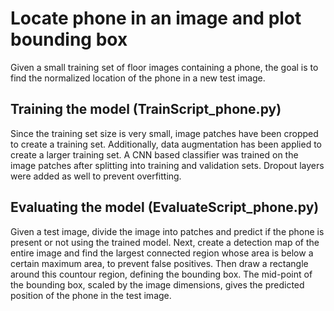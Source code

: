 # Locate phone in an image and plot bounding box

Given a small training set of floor images containing a phone, the goal is to find the normalized location of the phone in a new test image.

## Training the model (TrainScript_phone.py)

Since the training set size is very small, image patches have been cropped to create a training set. Additionally, data augmentation has been applied to create 
a larger training set. A CNN based classifier was trained on the image patches after splitting into training and validation sets. Dropout layers were added as well 
to prevent overfitting.

## Evaluating the model (EvaluateScript_phone.py)

Given a test image, divide the image into patches and predict if the phone is present or not using the trained model. Next, create a detection map of the entire image
and find the largest connected region whose area is below a certain maximum area, to prevent false positives. Then draw a rectangle around this countour region, 
defining the bounding box. The mid-point of the bounding box, scaled by the image dimensions, gives the predicted position of the phone in the test image.
